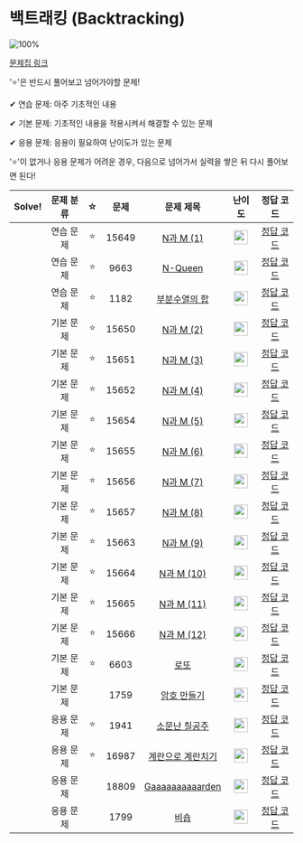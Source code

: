# 백트래킹 (Backtracking)

![100%](https://progress-bar.dev/0/?scale=20&title=progress&width=500&color=babaca&suffix=/20)

[문제집 링크](https://www.acmicpc.net/workbook/view/7315)

'⭐️'은 반드시 풀어보고 넘어가야할 문제!

✔ 연습 문제: 아주 기초적인 내용

✔ 기본 문제: 기초적인 내용을 적용시켜서 해결할 수 있는 문제

✔ 응용 문제: 응용이 필요하여 난이도가 있는 문제


'⭐️'이 없거나 응용 문제가 어려운 경우, 다음으로 넘어가서 실력을 쌓은 뒤 다시 풀어보면 된다!

| Solve! | 문제 분류 | ☆ | 문제 | 문제 제목 | 난이도 | 정답 코드 |
| :--: | :--: | :--: | :--: | :--: | :--: | :--: |
|| 연습 문제 | ⭐️ | 15649 | [N과 M (1)](https://www.acmicpc.net/problem/15649) | <img height="25px" width="25px" src="https://static.solved.ac/tier_small/8.svg"/> | [정답 코드](../0x09_Backtracking/15649.cpp) |
|| 연습 문제 | ⭐️ | 9663 | [N-Queen](https://www.acmicpc.net/problem/9663) | <img height="25px" width="25px" src="https://static.solved.ac/tier_small/12.svg"/> | [정답 코드](../0x09_Backtracking/9663.cpp) |
|| 연습 문제 | ⭐️ | 1182 | [부분수열의 합](https://www.acmicpc.net/problem/1182) | <img height="25px" width="25px" src="https://static.solved.ac/tier_small/9.svg"/> | [정답 코드](../0x09_Backtracking/soluons/1182.cpp) |
|| 기본 문제 | ⭐️ | 15650 | [N과 M (2)](https://www.acmicpc.net/problem/15650) | <img height="25px" width="25px" src="https://static.solved.ac/tier_small/8.svg"/> | [정답 코드](../0x09_Backtracking/15650.cpp) |
|| 기본 문제 | ⭐️ | 15651 | [N과 M (3)](https://www.acmicpc.net/problem/15651) | <img height="25px" width="25px" src="https://static.solved.ac/tier_small/8.svg"/> | [정답 코드](../0x09_Backtracking/15651.cpp) |
|| 기본 문제 | ⭐️ | 15652 | [N과 M (4)](https://www.acmicpc.net/problem/15652) | <img height="25px" width="25px" src="https://static.solved.ac/tier_small/8.svg"/> | [정답 코드](../0x09_Backtracking/15652.cpp) |
|| 기본 문제 | ⭐️ | 15654 | [N과 M (5)](https://www.acmicpc.net/problem/15654) | <img height="25px" width="25px" src="https://static.solved.ac/tier_small/8.svg"/> | [정답 코드](../0x09_Backtracking/15654.cpp) |
|| 기본 문제 | ⭐️ | 15655 | [N과 M (6)](https://www.acmicpc.net/problem/15655) | <img height="25px" width="25px" src="https://static.solved.ac/tier_small/8.svg"/> | [정답 코드](../0x09_Backtracking/15655.cpp) |
|| 기본 문제 | ⭐️ | 15656 | [N과 M (7)](https://www.acmicpc.net/problem/15656) | <img height="25px" width="25px" src="https://static.solved.ac/tier_small/8.svg"/> | [정답 코드](../0x09_Backtracking/15656.cpp) |
|| 기본 문제 | ⭐️ | 15657 | [N과 M (8)](https://www.acmicpc.net/problem/15657) | <img height="25px" width="25px" src="https://static.solved.ac/tier_small/8.svg"/> | [정답 코드](../0x09_Backtracking/15657.cpp) |
|| 기본 문제 | ⭐️ | 15663 | [N과 M (9)](https://www.acmicpc.net/problem/15663) | <img height="25px" width="25px" src="https://static.solved.ac/tier_small/9.svg"/> | [정답 코드](../0x09_Backtracking/15663.cpp) |
|| 기본 문제 | ⭐️ | 15664 | [N과 M (10)](https://www.acmicpc.net/problem/15664) | <img height="25px" width="25px" src="https://static.solved.ac/tier_small/9.svg"/> | [정답 코드](../0x09_Backtracking/15664.cpp) |
|| 기본 문제 | ⭐️ | 15665 | [N과 M (11)](https://www.acmicpc.net/problem/15665) | <img height="25px" width="25px" src="https://static.solved.ac/tier_small/9.svg"/> | [정답 코드](../0x09_Backtracking/15665.cpp) |
|| 기본 문제 | ⭐️ | 15666 | [N과 M (12)](https://www.acmicpc.net/problem/15666) | <img height="25px" width="25px" src="https://static.solved.ac/tier_small/9.svg"/> | [정답 코드](../0x09_Backtracking/15666.cpp) |
|| 기본 문제 | ⭐️ | 6603 | [로또](https://www.acmicpc.net/problem/6603) | <img height="25px" width="25px" src="https://static.solved.ac/tier_small/9.svg"/> | [정답 코드](../0x09_Backtracking/6603.cpp) |
|| 기본 문제 |     | 1759 | [암호 만들기](https://www.acmicpc.net/problem/1759) | <img height="25px" width="25px" src="https://static.solved.ac/tier_small/11.svg"/> | [정답 코드](../0x09_Backtracking/1759.cpp) |
|| 응용 문제 | ⭐️ | 1941 | [소문난 칠공주](https://www.acmicpc.net/problem/1941) | <img height="25px" width="25px" src="https://static.solved.ac/tier_small/13.svg"/> | [정답 코드](../0x09_Backtracking/1941.cpp) |
|| 응용 문제 | ⭐️ | 16987 | [계란으로 계란치기](https://www.acmicpc.net/problem/16987) | <img height="25px" width="25px" src="https://static.solved.ac/tier_small/11.svg"/> | [정답 코드](../0x09_Backtracking/16987.cpp) |
|| 응용 문제 |     | 18809 | [Gaaaaaaaaaarden](https://www.acmicpc.net/problem/18809) | <img height="25px" width="25px" src="https://static.solved.ac/tier_small/15.svg"/> | [정답 코드](../0x09_Backtracking/18809.cpp) |
|| 응용 문제 |     | 1799 | [비숍](https://www.acmicpc.net/problem/1799) | <img height="25px" width="25px" src="https://static.solved.ac/tier_small/15.svg"/>| [정답 코드](../0x09_Backtracking/1799.cpp) |

